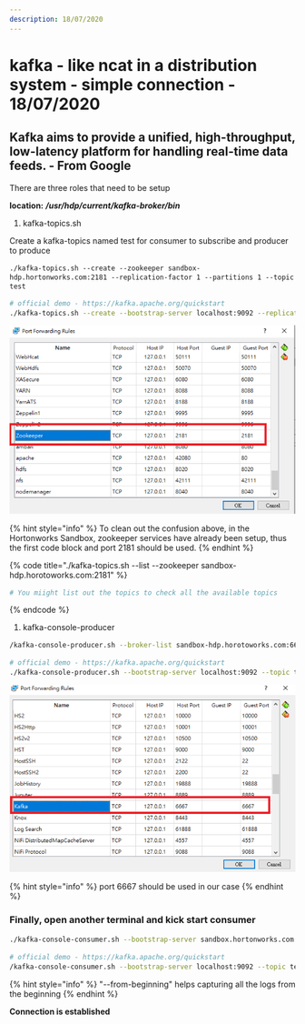 ```yaml
---
description: 18/07/2020
---
```


# kafka - like ncat in a distribution system - simple connection - 18/07/2020

## Kafka aims to provide a unified, high-throughput, low-latency platform for handling real-time data feeds. - From Google

There are three roles that need to be setup

**location:** _**/usr/hdp/current/kafka-broker/bin**_

1. kafka-topics.sh

Create a kafka-topics named test for consumer to subscribe and producer to produce

```text
./kafka-topics.sh --create --zookeeper sandbox-hdp.hortonworks.com:2181 --replication-factor 1 --partitions 1 --topic test
```

```bash
# official demo - https://kafka.apache.org/quickstart
./kafka-topics.sh --create --bootstrap-server localhost:9092 --replication-factor 1 --partitions 1 --topic test
```

![](.gitbook/assets/port1.png)

{% hint style="info" %}
To clean out the confusion above, in the Hortonworks Sandbox, zookeeper services have already been setup, thus the first code block and port 2181 should be used.
{% endhint %}

{% code title="./kafka-topics.sh --list --zookeeper sandbox-hdp.horotoworks.com:2181" %}
```bash
# You miight list out the topics to check all the available topics
```
{% endcode %}

1. kafka-console-producer

```bash
/kafka-console-producer.sh --broker-list sandbox-hdp.horotoworks.com:6667 --zookeeper sandbox-hdp.hortonworks.com:2181 --topic test
```

```bash
# official demo - https://kafka.apache.org/quickstart
./kafka-console-producer.sh --bootstrap-server localhost:9092 --topic test
```

![](.gitbook/assets/port2.png)

{% hint style="info" %}
port 6667 should be used in our case
{% endhint %}

### Finally, open another terminal and kick start consumer

```bash
./kafka-console-consumer.sh --bootstrap-server sandbox.hortonworks.com:6667 --zookeeper sandbox-hdp.hortonworks.com:2181 --topic test --from-beginning
```

```bash
# official demo - https://kafka.apache.org/quickstart
/kafka-console-consumer.sh --bootstrap-server localhost:9092 --topic test --from-beginning
```

{% hint style="info" %}
"--from-beginning" helps capturing all the logs from the beginning
{% endhint %}

**Connection is established**

